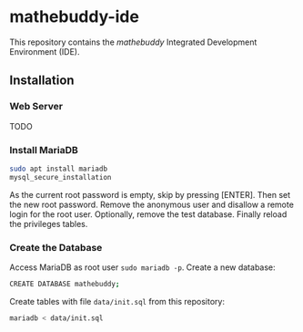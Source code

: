 # mathebuddy-ide

This repository contains the *mathebuddy* Integrated Development Environment (IDE).

## Installation

### Web Server

TODO

### Install MariaDB

```bash
sudo apt install mariadb
mysql_secure_installation
```

As the current root password is empty, skip by pressing [ENTER]. Then set the new root password. Remove the anonymous user and disallow a remote login for the root user. Optionally, remove the test database. Finally reload the privileges tables.

### Create the Database

Access MariaDB as root user `sudo mariadb -p`. Create a new database:

```bash
CREATE DATABASE mathebuddy;
```

Create tables with file `data/init.sql` from this repository:

```bash
mariadb < data/init.sql
```
